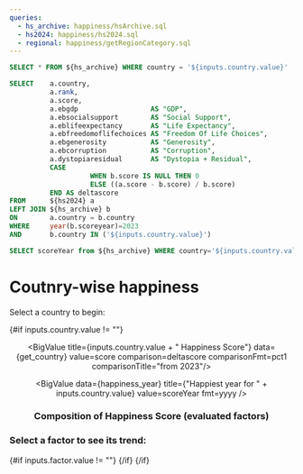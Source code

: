 ```yaml
---
queries:
  - hs_archive: happiness/hsArchive.sql
  - hs2024: happiness/hs2024.sql
  - regional: happiness/getRegionCategory.sql
---
```


```sql hs_archive_country
SELECT * FROM ${hs_archive} WHERE country = '${inputs.country.value}'
```

```SQL get_country
SELECT    a.country,
          a.rank,
          a.score,
          a.ebgdp                  AS "GDP",
          a.ebsocialsupport        AS "Social Support",
          a.eblifeexpectancy       AS "Life Expectancy",
          a.ebfreedomoflifechoices AS "Freedom Of Life Choices",
          a.ebgenerosity           AS "Generosity",
          a.ebcorruption           AS "Corruption",
          a.dystopiaresidual       AS "Dystopia + Residual",
          CASE
                    WHEN b.score IS NULL THEN 0
                    ELSE ((a.score - b.score) / b.score)
          END AS deltascore
FROM      ${hs2024} a
LEFT JOIN ${hs_archive} b
ON        a.country = b.country
WHERE     year(b.scoreyear)=2023
AND       b.country IN ('${inputs.country.value}')
```

```sql happiness_year
SELECT scoreYear from ${hs_archive} WHERE country='${inputs.country.value}' AND score = (SELECT MAX(score) FROM ${hs_archive} WHERE country='${inputs.country.value}')
```

# Coutnry-wise happiness

Select a country to begin: <Dropdown data={hs2024} name=country value=country order=country> <DropdownOption valueLabel="Select A Country" value="" /></Dropdown>

{#if inputs.country.value != ""}

<center>
<BigValue
data={get_country}
title="Rank"
value=rank
/>

<BigValue
title={inputs.country.value + " Happiness Score"}
data={get_country}
value=score
comparison=deltascore
comparisonFmt=pct1
comparisonTitle="from 2023"/>

<BigValue
data={happiness_year}
title={"Happiest year for " + inputs.country.value}
value=scoreYear
fmt=yyyy
/>

### Composition of Happiness Score (evaluated factors)

<BigValue
data={get_country}
title="GDP per capita"
value="GDP"/>

<BigValue
data={get_country}
title="Social Support"
value="Social Support"/>

<BigValue
data={get_country}
title="Life Expectancy"
value="Life Expectancy"/>

<BigValue
data={get_country}
title="Freedom Of Life Choices"
value="Freedom Of Life Choices"/>

<BigValue
data={get_country}
title="Generosity"
value="Generosity"/>

<BigValue
data={get_country}
title="Corruption"
value="Corruption"/>

<BigValue
data={get_country}
title="Dystopia + Residual"
value="Dystopia + Residual"/>

</center>

<LineChart
data={hs_archive_country}
x=scoreYear
xFmt=yyyy
y=score
yFmt=num3
yScale=true
yGridlines=false
yAxisLabels=false
markers=true
markerShape=emptyCircle
title="Happiness Score Over Time"
labels=true>
<ReferenceArea xMin='2020' xMax='2022' label="Covid-19" color=red/>
</LineChart>

### Select a factor to see its trend: <Dropdown name=factor><DropdownOption value="gdpPerCapita" valueLabel="GDP per capita"/> <DropdownOption value="socialSupport" valueLabel="Social Support"/> <DropdownOption value="healtyLifeExpectancyAtBirth" valueLabel="Life Expectancy"/> <DropdownOption value="freedomToMakeLifeChoices" valueLabel="Freedom Of Life Choices"/> <DropdownOption value="generosity" valueLabel="Generosity"/> <DropdownOption value="perceptionsOfCurrotpion" valueLabel="Corruption"/> </Dropdown>

{#if inputs.factor.value != ""}
<LineChart
data={hs_archive_country}
x=scoreYear
xFmt=yyyy
y={inputs.factor.value}
yFmt=num3
yScale=true
yGridlines=false
yAxisLabels=false
markers=true
markerShape=emptyCircle
labels=true>
<ReferenceArea xMin='2020' xMax='2022' label="Covid-19" color=red/>
</LineChart>
{/if}
{/if}
